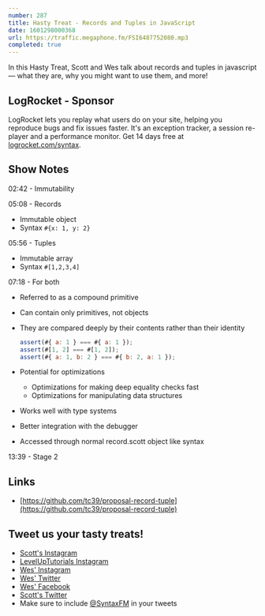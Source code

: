 ```yaml
---
number: 287
title: Hasty Treat - Records and Tuples in JavaScript
date: 1601298000368
url: https://traffic.megaphone.fm/FSI6487752080.mp3
completed: true
---
```


In this Hasty Treat, Scott and Wes talk about records and tuples in javascript — what they are, why you might want to use them, and more!

## LogRocket - Sponsor
LogRocket lets you replay what users do on your site, helping you reproduce bugs and fix issues faster. It's an exception tracker, a session re-player and a performance monitor. Get 14 days free at [logrocket.com/syntax](https://logrocket.com/syntax).

## Show Notes

02:42 - Immutability

05:08 - Records
* Immutable object
* Syntax `#{x: 1, y: 2}`

05:56 - Tuples
* Immutable array
* Syntax `#[1,2,3,4]`

07:18 - For both
* Referred to as a compound primitive
* Can contain only primitives, not objects
* They are compared deeply by their contents rather than their identity

    ```jsx
    assert(#{ a: 1 } === #{ a: 1 });
    assert(#[1, 2] === #[1, 2]);
    assert(#{ a: 1, b: 2 } === #{ b: 2, a: 1 });
    ```

* Potential for optimizations
  * Optimizations for making deep equality checks fast
  * Optimizations for manipulating data structures
* Works well with type systems
* Better integration with the debugger
* Accessed through normal record.scott object like syntax

13:39 - Stage 2

## Links
* [https://github.com/tc39/proposal-record-tuple](https://github.com/tc39/proposal-record-tuple)

## Tweet us your tasty treats!
* [Scott's Instagram](https://www.instagram.com/stolinski/)
* [LevelUpTutorials Instagram](https://www.instagram.com/LevelUpTutorials/)
* [Wes' Instagram](https://www.instagram.com/wesbos/)
* [Wes' Twitter](https://twitter.com/wesbos)
* [Wes' Facebook](https://www.facebook.com/wesbos.developer)
* [Scott's Twitter](https://twitter.com/stolinski)
* Make sure to include [@SyntaxFM](https://twitter.com/SyntaxFM) in your tweets
